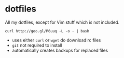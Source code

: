 dotfiles
=======

All my dotfiles, except for Vim stuff which is not included.

	curl http://goo.gl/P6uuq -L -o - | bash

- uses either `curl` or `wget` do download rc files
- `git` not required to install
- automatically creates backups for replaced files
